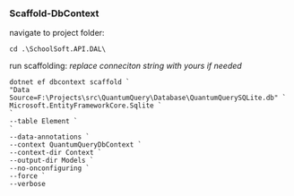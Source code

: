 ﻿### Scaffold-DbContext

navigate to project folder:

```
cd .\SchoolSoft.API.DAL\
```

run scaffolding:
_replace conneciton string with yours if needed_

```
dotnet ef dbcontext scaffold `
"Data Source=F:\Projects\src\QuantumQuery\Database\QuantumQuerySQLite.db" `
Microsoft.EntityFrameworkCore.Sqlite `
`
--table Element `
`
--data-annotations `
--context QuantumQueryDbContext `
--context-dir Context `
--output-dir Models `
--no-onconfiguring `
--force `
--verbose
```
